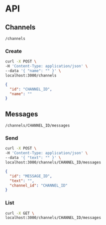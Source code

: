 # API

## Channels

```
/channels
```

### Create

```sh
curl -X POST \
-H 'Content-Type: application/json' \
--data '{ "name": "" }' \
localhost:3000/channels
```

```json
{
  "id": "CHANNEL_ID",
  "name": ""
}
```

## Messages

```
/channels/CHANNEL_ID/messages
```

### Send

```sh
curl -X POST \
-H 'Content-Type: application/json' \
--data '{ "text": "" }' \
localhost:3000/channels/CHANNEL_ID/messages
```

```json
{
  "id": "MESSAGE_ID",
  "text": "",
  "channel_id": "CHANNEL_ID"
}
```

### List

```sh
curl -X GET \
localhost:3000/channels/CHANNEL_ID/messages
```

